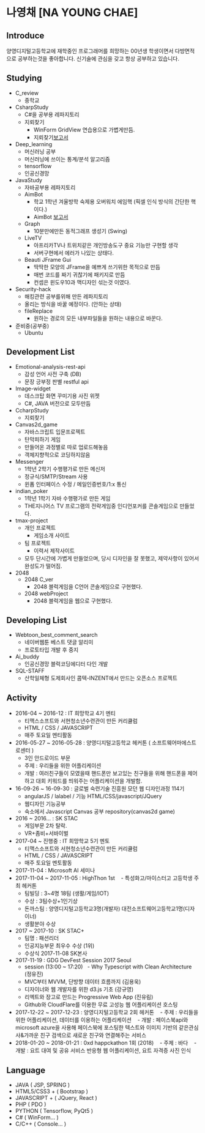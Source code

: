 # 나영채 [NA YOUNG CHAE]
## Introduce
양영디지털고등학교에 재학중인 프로그래머를 희망하는 00년생 학생이면서 다방면적으로 공부하는것을 좋아합니다.
신기술에 관심을 갖고 항상 공부하고 있습니다.
## Studying
- C_review
	- 중학교 
- CsharpStudy
	- C#을 공부용 레파지토리
	- 지뢰찾기
		- WinForm GridView 연습용으로 가볍게만듬.
		- 지뢰찾기[보고서](http://ra20617.dothome.co.kr/codePDF/PDF/%EC%A7%80%EB%A2%B0%EC%B0%BE%EA%B8%B0%20%EB%82%98%EC%98%81%EC%B1%84.pdf)
- Deep_learning
    - 머신러닝 공부
	- 머신러닝에 쓰이는 통계/분석 알고리즘 
	- tensorflow
    - 인공신경망
- JavaStudy
    - 자바공부용 레파지토리 
	- AimBot
		- 학교 1학년 겨울방학 숙제용 오버워치 에임핵 (픽셀 인식 방식의 간단한 핵이다.)
		- AimBot [보고서](http://ra20617.dothome.co.kr/codePDF/PDF/AimBot%20%EB%82%98%EC%98%81%EC%B1%84.pdf)
	- Graph
		- 10분만에만든 동적그래프 생성기 (Swing)
	- LiveTV
		- 아프리카TV나 트위치같은 개인방송도구 중요 기능만 구현할 생각
		- 서버구현에서 에러가 나있는 상태다.
	- Beauti JFrame Gui
		- 딱딱한 모양의 JFrame을 예쁘게 쓰기위한 목적으로 만듬
		- 매번 코드를 짜기 귀찮기에 패키지로 만듬
        - 컨셉은 윈도우10과 맥디자인 섞는것 이였다.
- Security-hack
	- 해킹관련 공부를위해 만든 레파지토리
    - 올리는 방식을 바꿀 예정이다. (안하는 상태)
	- fileReplace 
		- 원하는 경로의 모든 내부파일들을 원하는 내용으로 바꾼다.
- 준비중(공부중)
	- Ubuntu
## Development List
- Emotional-analysis-rest-api
	- 감성 언어 사전 구축 (DB)
	- 문장 긍부정 판별 restful api
- Image-widget
	- 데스크탑 화면 꾸미기용 사진 위젯
	- C#, JAVA 버전으로 모두만듬
- CcharpStudy
	- 지뢰찾기
- Canvas2d_game
	- 자바스크립트 입문프로젝트
    - 탄막피하기 게임
	- 만들어온 과정별로 따로 업로드해놓음
	- 객체지향적으로 코딩하지않음
- Messenger
	- 1학년 2학기 수행평가로 만든 메신저
	- 정규식/SMTP/Stream 사용
	- 윈폼 인터페이스 수정 / 메일인증번호/1:x 통신
- indian_poker
	- 1학년 1학기 자바 수행평가로 만든 게임
	- THE지니어스 TV 프로그램의 전략게임중 인디언포커를 콘솔게임으로 만들었다.
- tmax-project
	- 개인 프로젝트
		- 게임소개 사이트
	- 팀 프로젝트
		- 이력서 제작사이트
	- 모두 단시간에 가볍게 만들었으며, 당시 디자인을 잘 못했고, 제약사항이 있어서 완성도가 떨어짐.
- 2048
	- 2048 C_ver
		- 2048 블럭게임을 C언어 콘솔게임으로 구현했다.
	- 2048 webProject
		- 2048 블럭게임을 웹으로 구현했다.
## Developing List
- Webtoon_best_comment_search
	- 네이버웹툰 베스트 댓글 알리미
	- 프로토타입 개발 후 중지
- Ai_buddy
	- 인공신경망 블럭코딩에디터 다인 개발
- SQL-STAFF
    - 산학일체형 도제회사인 콤텍-INZENT에서 만드는 오픈소스 프로젝트
## Activity
- 2016-04 ~ 2016-12 : IT 희망학교 4기 멘티
    - 티맥스소프트와 서현청소년수련관이 만든 커리큘럼
	- HTML / CSS / JAVASCRIPT
    - 매주 토요일 멘티활동
- 2016-05-27 ~ 2016-05-28 : 양영디지털고등학교 헤커톤 ( 소프트웨어마에스트로센터 )
	- 3인 안드로이드 부문
	- 주제 : 우리들을 위한 어플리케이션
	- 개발 : 여러친구들이 모였을때 핸드폰만 보고있는 친구들을 위해 핸드폰을 제어하고 대회 키워드를 띄워주는 어플리케이션을 개발함.
- 16-09-26 ~ 16-09-30 : 글로벌 숙련기술 진흥원 모던 웹 디자인과정 114기
	- angularJS / lalabel / 기능 HTML/CSS/javascript/JQuery
    - 웹디자인 기능공부
	- 숙소에서 Javascript Canvas 공부 repository(canvas2d game)
- 2016 ~ 2016... : SK STAC
	- 게임부문 2차 탈락. 
	- VR+좀비+서바이벌
- 2017-04 ~ 진행중 : IT 희망학교 5기 멘토
	- 티맥스소프트와 서현청소년수련관이 만든 커리큘럼
	- HTML / CSS / JAVASCRIPT
    - 매주 토요일 멘토활동
- 2017-11-04 : Microsoft AI 세미나
- 2017-11-04 ~ 2017-11-05 : HighThon 1st
    - 특성화고/마이스터고 고등학생 주최 헤커톤
    - 팀빌딩 : 3~4명 18팀 (생활/게임/IOT)
    - 수상 : 3팀수상+1인기상
    - 돈까스팀 : 양영디지털고등학교3명(개발자) 대전소프트웨어고등학교1명(디자이너) 
    - 생활분야 수상
- 2017 ~ 2017-10 : SK STAC+
    - 팀명 : 패션리더
	- 인공지능부문 최우수 수상 (1위)
    - 수상식 2017-11-08 SK본사
- 2017-11-19 : GDG DevFest Session 2017 Seoul
    - session (13:00 ~ 17:20)
    	- Why Typescript with Clean Architecture (정유진)
	- MVC부터 MVVM, 단방향 데이터 흐름까지 (김용욱)
	- 디자이너와 웹 개발자를 위한 d3.js 기초 (강규영)
	- 리엑트와 장고로 만드는 Progressive Web App (진유림)
	- Github와 CloudFlare를 이용한 무료 고성능 웹 어플리케이션 호스팅
- 2017-12-22 ~ 2017-12-23 : 양영디지털고등학교 2회 헤커톤
    - 주제 : 우리들을위한 어플리케이션, 데이터를 이용하는 어플리케이션
    - 개발 : 페이스북api와 microsoft azure을 사용해 페이스북에 포스팅한 텍스트와 이미지 기반의 같은관심사&가까운 친구 검색으로 새로운 친구와 연결해주는 서비스
- 2018-01-20 ~ 2018-01-21 : 0xd happckathon 1회 (2018)
    - 주제 : 바다
    - 개발 : 요트 대여 및 공유 서비스 반응형 웹 어플리케이션, 요트 자격증 사진 인식
## Language
- JAVA ( JSP, SPRING )
- HTML5/CSS3 + ( Bootstrap )
- JAVASCRIPT + ( JQuery, React )
- PHP ( PDO )
- PYTHON ( Tensorflow, PyQt5 )
- C# ( WinForm... )
- C/C++ ( Console... )
